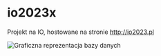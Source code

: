 # io2023x

Projekt na IO, hostowane na stronie http://io2023.pl

![Graficzna reprezentacja bazy danych](./io2023x/doc/wirusy.png)
